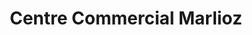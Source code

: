 ---
title: "Centre Commercial Marlioz"
url: /aix-les-bains/centre-commercial-marlioz/
shop: centre commercial
---